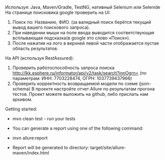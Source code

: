 Используя: Java, Maven/Gradle, TestNG, нативный Selenium или Selenide На странице поисковика
google проверить на UI:
1) Поиск по: Названию, ФИО. (за валидный поиск берётся текущий вывод вашего поискового
запроса).
2) При наведении мыши на поле ввода выводится соответствующая всплывающая подсказка(в
google это слово «Поиск»).
3) После нажатия на лого в верхней левой части отображается пустая область результатов.

На API (используя RestAssured):
1) Проверить работоспособность запроса поиска
http://lkk.esphere.ru/informator/api/v2/task/search?innOgrn= (по параметрам: ИНН: 7703228474,
ОГРН: 1037739437966)
2) Проверить корректность возвращаемой модели по схеме (json-schema)
В проекте настройте отчет Allure по результатам прогона тестов.
Проект можете выложить на github, либо прислать нам архивом.


Getting started:
- mvn clean test - run your tests
- You can generate a report using one of the following command:

- mvn allure:report
- Report will be generated tо directory: target/site/allure-maven/index.html